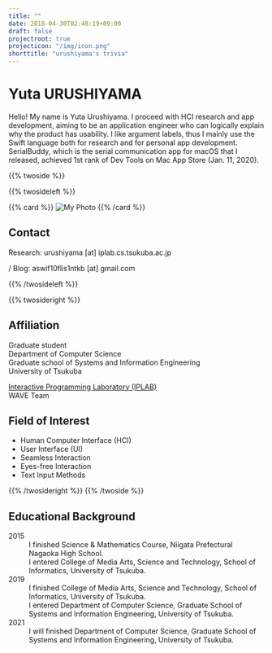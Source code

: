 ```yaml
---
title: ""
date: 2018-04-30T02:48:19+09:00
draft: false
projectroot: true
projecticon: "/img/icon.png"
shorttitle: "urushiyama's trivia"
---
```


# Yuta URUSHIYAMA

Hello! My name is Yuta Urushiyama.
I proceed with HCI research and app development, aiming to be an application engineer who can logically explain why the product has usability.
I like argument labels, thus I mainly use the Swift language both for research and for personal app development.
SerialBuddy, which is the serial communication app for macOS that I released, achieved 1st rank of Dev Tools on Mac App Store (Jan. 11, 2020).

{{% twoside %}}

{{% twosideleft %}}

{{% card %}}
![My Photo](/img/face.png)
{{% /card %}}

## Contact

Research: urushiyama [at] iplab.cs.tsukuba.ac.jp

<i class="fa fa-github" aria-hidden="true"></i> / Blog: aswif10flis1ntkb [at] gmail.com

{{% /twosideleft %}}

{{% twosideright %}}

## Affiliation

Graduate student  
Department of Computer Science  
Graduate school of Systems and Information Engineering  
University of Tsukuba

[Interactive Programming Laboratory (IPLAB)](https://www.iplab.cs.tsukuba.ac.jp)  
WAVE Team

## Field of Interest

- Human Computer Interface (HCI)
- User Interface (UI)
- Seamless Interaction
- Eyes-free Interaction
- Text Input Methods

{{% /twosideright %}}
{{% /twoside %}}

## Educational Background

<dl>
  <dt>2015</dt>
    <dd>I finished Science & Mathematics Course, Niigata Prefectural Nagaoka High School.</dd>
    <dd>I entered College of Media Arts, Science and Technology, School of Informatics, University of Tsukuba.</dd>
  <dt>2019</dt>
    <dd>I finished College of Media Arts, Science and Technology, School of Informatics, University of Tsukuba.</dd>
    <dd>I entered Department of Computer Science, Graduate School of Systems and Information Engineering, University of Tsukuba.</dd>
  <dt>2021</dt>
    <dd>I will finished Department of Computer Science, Graduate School of Systems and Information Engineering, University of Tsukuba.</dd>
</dl>
